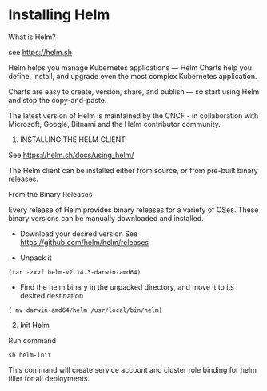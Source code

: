 # Installing Helm

What is Helm?

see https://helm.sh

Helm helps you manage Kubernetes applications — Helm Charts help you define, install, and upgrade even the most complex Kubernetes application.

Charts are easy to create, version, share, and publish — so start using Helm and stop the copy-and-paste.

The latest version of Helm is maintained by the CNCF - in collaboration with Microsoft, Google, Bitnami and the Helm contributor community.


1. INSTALLING THE HELM CLIENT 

See https://helm.sh/docs/using_helm/

The Helm client can be installed either from source, or from pre-built binary releases.

From the Binary Releases

Every release of Helm provides binary releases for a variety of OSes. These binary versions can be manually downloaded and installed.

- Download your desired version
See https://github.com/helm/helm/releases

- Unpack it 

```console 
(tar -zxvf helm-v2.14.3-darwin-amd64)
```

- Find the helm binary in the unpacked directory, and move it to its desired destination 
```console 
( mv darwin-amd64/helm /usr/local/bin/helm)
```

2. Init Helm

Run command 

```console 
sh helm-init
```

This command will create service account and cluster role binding for helm tiller for all deployments.